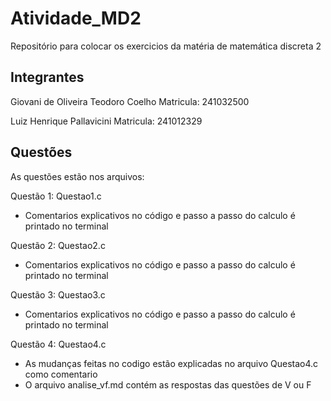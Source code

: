 # Atividade_MD2
Repositório para colocar os exercicios da matéria de matemática discreta 2

## Integrantes
Giovani de Oliveira Teodoro Coelho
Matricula: 241032500

Luiz Henrique Pallavicini
Matricula: 241012329 


## Questões

As questões estão nos arquivos:

Questão 1: Questao1.c
- Comentarios explicativos no código e passo a passo do calculo é printado no terminal

Questão 2: Questao2.c
- Comentarios explicativos no código e passo a passo do calculo é printado no terminal

Questão 3: Questao3.c
- Comentarios explicativos no código e passo a passo do calculo é printado no terminal

Questão 4: Questao4.c
- As mudanças feitas no codigo estão explicadas no arquivo Questao4.c como comentario
- O arquivo analise_vf.md contém as respostas das questões de V ou F
